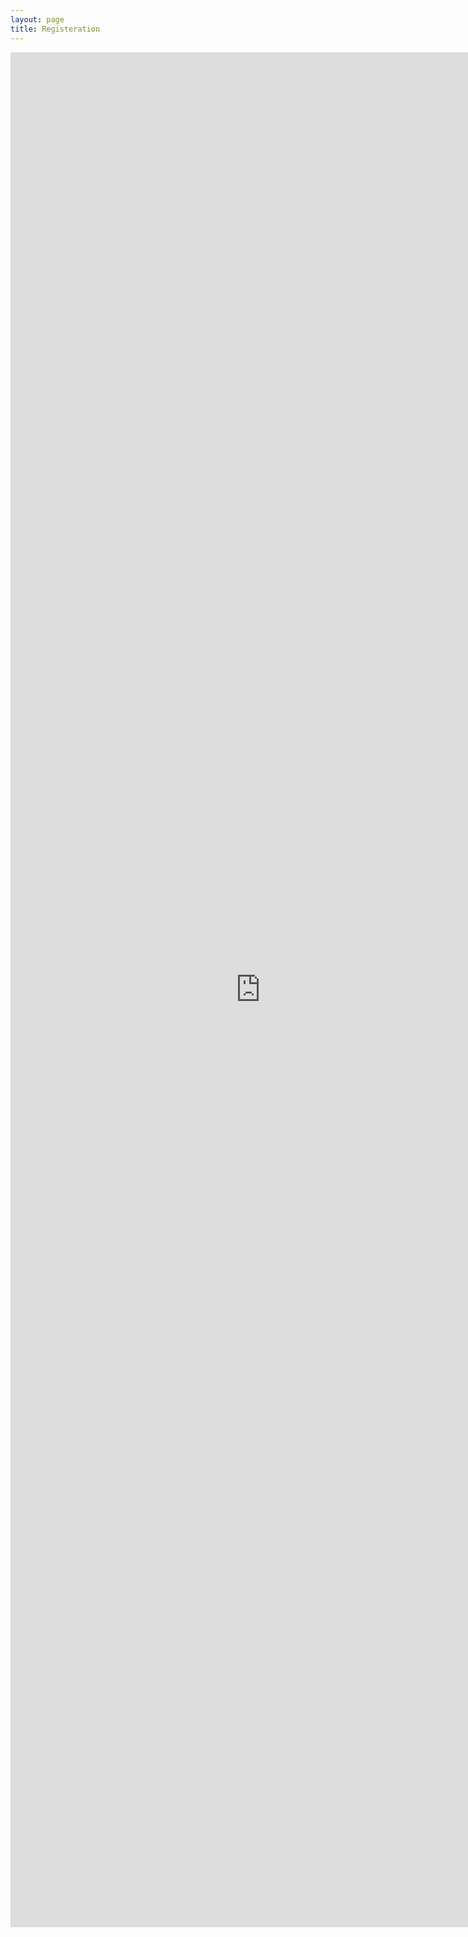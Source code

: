 ```yaml
---
layout: page
title: Registeration
---
```

<div class="col-lg-12 text-center">
	<iframe src="https://docs.google.com/forms/d/e/1FAIpQLSdsN17eclLMePnOzDbOnrqGKbaARHPMdQOLGSkDUt4T05sXPQ/viewform?embedded=true" width="800" height="3000" frameborder="0" marginheight="0" marginwidth="0">Loading…</iframe>
</div>

